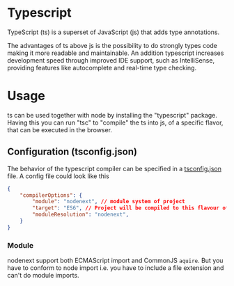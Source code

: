 # Typescript

TypeScript (ts) is a superset of JavaScript (js) that adds type annotations.

The advantages of ts above js is the possibility to do strongly types code making it more readable and maintainable. An addition typescript increases development speed through improved IDE support, such as IntelliSense, providing features like autocomplete and real-time type checking.

# Usage
ts can be used together with node by installing the "typescript" package.
Having this you can run "tsc" to "compile" the ts into js, of a specific flavor, that can be executed in the browser.

## Configuration (tsconfig.json)
The behavior of the typescript compiler can be specified in a [tsconfig.json](https://www.typescriptlang.org/tsconfig/) file. A config file could look like this

```json
{
    "compilerOptions": {
        "module": "nodenext", // module system of project
        "target": "ES6", // Project will be compiled to this flavour of js
        "moduleResolution": "nodenext",
    }
}

```

### Module
nodenext support both ECMAScript import and CommonJS ```aquire```. But you have to conform to node import i.e. you have to include a file extension and can't do module imports.

